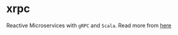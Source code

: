 # xrpc

Reactive Microservices with `gRPC` and `Scala`. Read more from [here](https://medium.com/rahasak/reactive-microservices-with-grpc-and-scala-e4767ca2d34a)
